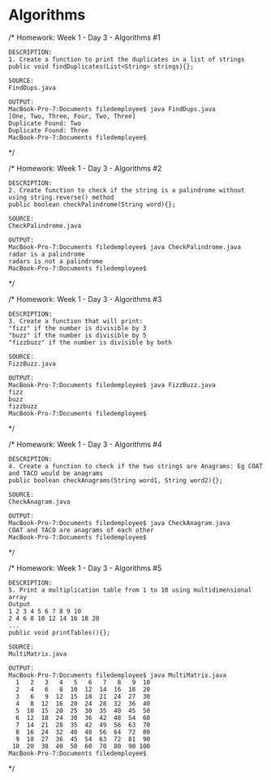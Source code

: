 # Algorithms

/*
    Homework: Week 1 - Day 3 - Algorithms #1
    
    DESCRIPTION:
    1. Create a function to print the duplicates in a list of strings
    public void findDuplicates(List<String> strings){};

    SOURCE:
    FindDups.java

    OUTPUT:
    MacBook-Pro-7:Documents filedemployee$ java FindDups.java
    [One, Two, Three, Four, Two, Three]
    Duplicate Found: Two
    Duplicate Found: Three
    MacBook-Pro-7:Documents filedemployee$
*/

/*
    Homework: Week 1 - Day 3 - Algorithms #2
    
    DESCRIPTION:
    2. Create function to check if the string is a palindrome without using string.reverse() method
    public boolean checkPalindrome(String word){};

    SOURCE:
    CheckPalindrome.java

    OUTPUT:
    MacBook-Pro-7:Documents filedemployee$ java CheckPalindrome.java
    radar is a palindrome
    radars is not a palindrome
    MacBook-Pro-7:Documents filedemployee$ 
*/

/*
    Homework: Week 1 - Day 3 - Algorithms #3
    
    DESCRIPTION:
    3. Create a function that will print:
    "fizz" if the number is divisible by 3
    "buzz" if the number is divisible by 5
    "fizzbuzz" if the number is divisible by both

    SOURCE:
    FizzBuzz.java

    OUTPUT:
    MacBook-Pro-7:Documents filedemployee$ java FizzBuzz.java
    fizz
    buzz
    fizzbuzz
    MacBook-Pro-7:Documents filedemployee$
*/

/*
    Homework: Week 1 - Day 3 - Algorithms #4
    
    DESCRIPTION:
    4. Create a function to check if the two strings are Anagrams: Eg COAT and TACO would be anagrams
    public boolean checkAnagrams(String word1, String word2){};
    
    SOURCE:
    CheckAnagram.java
    
    OUTPUT:
    MacBook-Pro-7:Documents filedemployee$ java CheckAnagram.java
    COAT and TACO are anagrams of each other
    MacBook-Pro-7:Documents filedemployee$
*/

/*
    Homework: Week 1 - Day 3 - Algorithms #5
    
    DESCRIPTION:
    5. Print a multiplication table from 1 to 10 using multidimensional array
    Output
    1 2 3 4 5 6 7 8 9 10
    2 4 6 8 10 12 14 16 18 20
    ...
    public void printTables(){};

    SOURCE:
    MultiMatrix.java

    OUTPUT:
    MacBook-Pro-7:Documents filedemployee$ java MultiMatrix.java
      1   2   3   4   5   6   7   8   9  10 
      2   4   6   8  10  12  14  16  18  20 
      3   6   9  12  15  18  21  24  27  30 
      4   8  12  16  20  24  28  32  36  40 
      5  10  15  20  25  30  35  40  45  50 
      6  12  18  24  30  36  42  48  54  60 
      7  14  21  28  35  42  49  56  63  70 
      8  16  24  32  40  48  56  64  72  80 
      9  18  27  36  45  54  63  72  81  90 
     10  20  30  40  50  60  70  80  90 100 
    MacBook-Pro-7:Documents filedemployee$
*/
